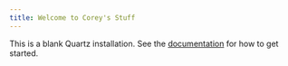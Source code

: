 ```yaml
---
title: Welcome to Corey's Stuff
---
```


This is a blank Quartz installation.
See the [documentation](https://quartz.jzhao.xyz) for how to get started.
